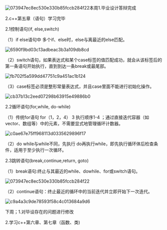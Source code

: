 ![073947ec8ec530e330b85fccb284f22](https://github.com/user-attachments/assets/9e7dfb64-f496-4579-b577-1ad27b98da47)本周1.毕业设计答辩完成

2.c++第五章（语句）学习完毕

2.1控制语句(if, else,switch)
   
（1）if else语句中 多个if、else时，else与离最近的else匹配。

![6590f9bd03c13adbeac3b3a109db8cd](https://github.com/user-attachments/assets/b9a75762-e58d-477f-af1c-c54d745d13bc)

（2）switch语句，如果表达式和某个case标签的值匹配成功，就会从该标签后的第一条语句开始执行，直到到达一条break或最尾部。

![fb702f5a599dd47751c9a451ac1b124](https://github.com/user-attachments/assets/59628458-b300-43b3-87af-7d7c34c015ad)

（3）case标签必须是整形常量表达式，并且case里面不能进行初始化操作。

![cb37b13c2eed07298b63915e49886b0](https://github.com/user-attachments/assets/abb89734-0403-4c4e-95cb-e9c7628078f7)

2.2循环语句(for,while, do-while)

（1）传统for语句 for（1，2，4） 3  执行顺序1-4  ；通过直接迭代容器（如 vector、数组等）中的元素，不需要显式地管理循环计数器。
                    
![c0ae67e75ff968113d0335629896f17](https://github.com/user-attachments/assets/c6ad2d77-014b-4d1a-bc9c-b3b7cee8de96)

（2）do while与while不同，先执行 do再执行while，即先执行循环体后检查条件，适用于至少执行一次循环。

2.3跳转语句(break,continue,return, goto)

（1）break语句:终止与其最近的while、dowhile、for或switch语句。

![073947ec8ec530e330b85fccb284f22](https://github.com/user-attachments/assets/b7bff816-d63d-49eb-b394-e2aa81634984)

（2）continue语句：终止最近的循环中的当前迭代并立即开始下一次迭代。

![c9a4a3c9de78593f58c4c013684a9d6](https://github.com/user-attachments/assets/1990a097-f514-4a0f-a0b9-98aa7e231a36)

下周；1.对毕设存在的问题进行修改

 2.学习c++第六章、第七章（函数、类)


